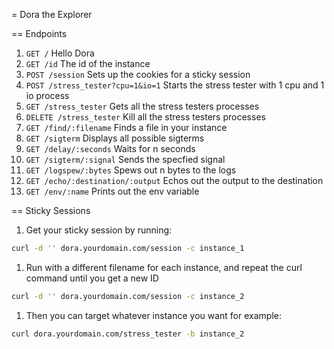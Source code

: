 = Dora the Explorer

== Endpoints
1. `GET /` Hello Dora
1. `GET /id` The id of the instance
1. `POST /session` Sets up the cookies for a sticky session
1. `POST /stress_tester?cpu=1&io=1` Starts the stress tester with 1 cpu and 1 io process
1. `GET /stress_tester` Gets all the stress testers processes
1. `DELETE /stress_tester` Kill all the stress testers processes
1. `GET /find/:filename` Finds a file in your instance
1. `GET /sigterm` Displays all possible sigterms
1. `GET /delay/:seconds` Waits for n seconds
1. `GET /sigterm/:signal` Sends the specfied signal
1. `GET /logspew/:bytes` Spews out n bytes to the logs
1. `GET /echo/:destination/:output` Echos out the output to the destination
1. `GET /env/:name` Prints out the env variable

== Sticky Sessions

1. Get your sticky session by running:
```bash
curl -d '' dora.yourdomain.com/session -c instance_1
```
1. Run with a different filename for each instance, and repeat the curl command until you get a new ID
```bash
curl -d '' dora.yourdomain.com/session -c instance_2
```
1. Then you can target whatever instance you want for example:
```bash
curl dora.yourdomain.com/stress_tester -b instance_2
```
